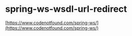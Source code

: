 # spring-ws-wsdl-url-redirect

[https://www.codenotfound.com/spring-ws/](https://www.codenotfound.com/spring-ws/)
